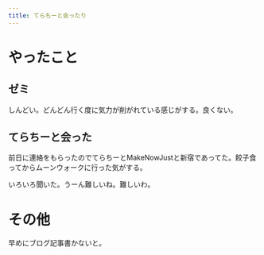```yaml
---
title: てらちーと会ったり
---
```


# やったこと

## ゼミ

しんどい。どんどん行く度に気力が削がれている感じがする。良くない。

## てらちーと会った

前日に連絡をもらったのでてらちーとMakeNowJustと新宿であってた。餃子食ってからムーンウォークに行った気がする。

いろいろ聞いた。うーん難しいね。難しいわ。

# その他

早めにブログ記事書かないと。
